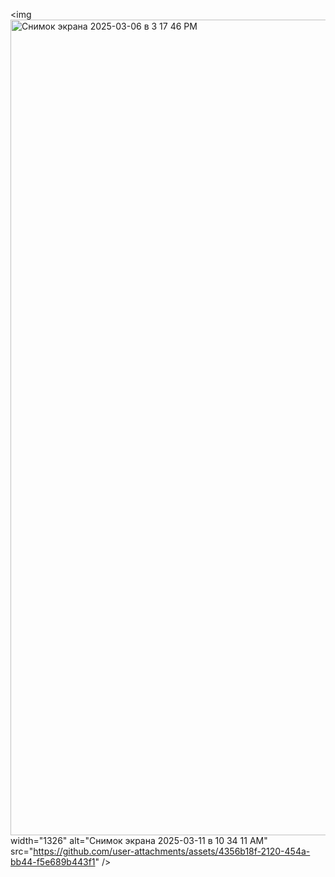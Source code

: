 <img <img width="1305" alt="Снимок экрана 2025-03-06 в 3 17 46 PM" src="https://github.com/user-attachments/assets/46d97f27-84a5-4f8d-b77f-fe2a4a707637" />
width="1326" alt="Снимок экрана 2025-03-11 в 10 34 11 AM" src="https://github.com/user-attachments/assets/4356b18f-2120-454a-bb44-f5e689b443f1" />
